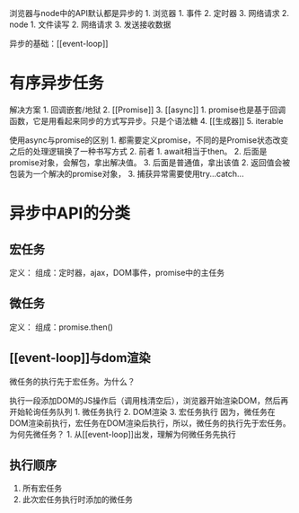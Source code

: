 浏览器与node中的API默认都是异步的
	1. 浏览器
		1. 事件
		2. 定时器
		3. 网络请求
	2. node
		1. 文件读写
		2. 网络请求
		3. 发送接收数据

异步的基础：[[event-loop]] 
# 有序异步任务
解决方案
	1. 回调嵌套/地狱
	2. [[Promise]] 
	3. [[async]] 
		1. promise也是基于回调函数，它是用看起来同步的方式写异步。只是个语法糖
	4. [[生成器]] 
	5. iterable

使用async与promise的区别
	1. 都需要定义promise，不同的是Promise状态改变之后的处理逻辑换了一种书写方式
	2. 前者
		1. await相当于then。
			2. 后面是promise对象，会解包，拿出解决值。
			3. 后面是普通值，拿出该值
		2. 返回值会被包装为一个解决的promise对象， 
		3. 捕获异常需要使用try...catch... 

# 异步中API的分类
## 宏任务
定义：
组成：定时器，ajax，DOM事件，promise中的主任务
## 微任务
定义：
组成：promise.then()

## [[event-loop]]与dom渲染
微任务的执行先于宏任务。为什么？

执行一段添加DOM的JS操作后（调用栈清空后），浏览器开始渲染DOM，然后再开始轮询任务队列
	1. 微任务执行
	2. DOM渲染
	3. 宏任务执行
因为，微任务在DOM渲染前执行，宏任务在DOM渲染后执行，所以，微任务的执行先于宏任务。为何先微任务？
	1. 从[[event-loop]]出发，理解为何微任务先执行
## 执行顺序
1. 所有宏任务
2. 此次宏任务执行时添加的微任务